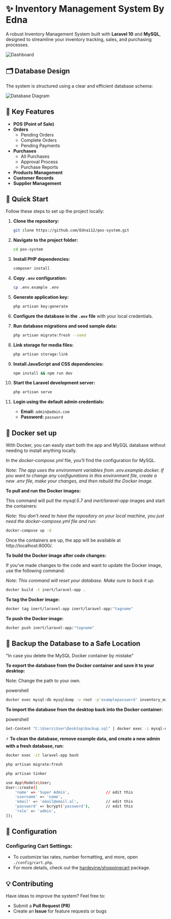 # ✨ Inventory Management System By Edna

A robust Inventory Management System built with **Laravel 10** and **MySQL**, designed to streamline your inventory tracking, sales, and purchasing processes.

![Dashboard](https://github.com/user-attachments/assets/1df45f1d-aaed-4299-9b90-35e7f47dc7ea)

## 🗂️ Database Design

The system is structured using a clear and efficient database schema:

![Database Diagram](https://github.com/Edna112/pos-system/assets/71541409/0c7d4163-96f5-4724-8741-4615e52ecf98)

## 🌟 Key Features

-   **POS (Point of Sale)**
-   **Orders**
    -   Pending Orders
    -   Complete Orders
    -   Pending Payments
-   **Purchases**
    -   All Purchases
    -   Approval Process
    -   Purchase Reports
-   **Products Management**
-   **Customer Records**
-   **Supplier Management**

## 🚀 Quick Start

Follow these steps to set up the project locally:

1. **Clone the repository:**

    ```bash
    git clone https://github.com/Edna112/pos-system.git
    ```

2. **Navigate to the project folder:**

    ```bash
    cd pos-system
    ```

3. **Install PHP dependencies:**

    ```bash
    composer install
    ```

4. **Copy `.env` configuration:**

    ```bash
    cp .env.example .env
    ```

5. **Generate application key:**

    ```bash
    php artisan key:generate
    ```

6. **Configure the database in the `.env` file** with your local credentials.

7. **Run database migrations and seed sample data:**

    ```bash
    php artisan migrate:fresh --seed
    ```

8. **Link storage for media files:**

    ```bash
    php artisan storage:link
    ```

9. **Install JavaScript and CSS dependencies:**

    ```bash
    npm install && npm run dev
    ```

10. **Start the Laravel development server:**

    ```bash
    php artisan serve
    ```

11. **Login using the default admin credentials:**

    - **Email:** `admin@admin.com`
    - **Password:** `password`

## 🐋 Docker set up

With Docker, you can easily start both the app and MySQL database without needing to install anything locally.

In the _docker-compose.yml_ file, you’ll find the configuration for MySQL.

_Note: The app uses the environment variables from .env.example.docker. If you want to change any configurations in this environment file, create a new .env file, make your changes, and then rebuild the Docker image._

**To pull and run the Docker images:**

This command will pull the _mysql:5.7_ and _inert/laravel-app_ images and start the containers:

_Note: You don't need to have the repository on your local machine, you just need the docker-compose.yml file and run:_

```bash
docker-compose up -d
```

Once the containers are up, the app will be available at http://localhost:8000/.

**To build the Docker image after code changes:**

If you’ve made changes to the code and want to update the Docker image, use the following command:

_Note: This command will reset your database. Make sure to back it up._

```bash
docker build -t inert/laravel-app .
```

**To tag the Docker image:**

```bash
docker tag inert/laravel-app inert/laravel-app:"tagname"
```

**To push the Docker image:**

```bash
docker push inert/laravel-app:"tagname"
```

## 💾 Backup the Database to a Safe Location

"In case you delete the MySQL Docker container by mistake"

**To export the database from the Docker container and save it to your desktop:**

Note: Change the path to your own.

powershell

```bash
docker exec mysql-db mysqldump -u root -p'examplepassword' inventory_management_system > "C:\Users\User\Desktop\backup.sql"
```

**To import the database from the desktop back into the Docker container:**

powershell

```bash
Get-Content "C:\Users\User\Desktop\backup.sql" | docker exec -i mysql-db mysql -u root -p'examplepassword' inventory_management_system
```

⚡ **To clean the database, remove example data, and create a new admin with a fresh database, run:**

```bash
docker exec -it laravel-app bash
```

```bash
php artisan migrate:fresh
```

```bash
php artisan tinker
```

```bash
use App\Models\User;
User::create([
    'name' => 'Super Admin',                // edit this
    'username' => 'name',
    'email' => 'email@email.al',            // edit this
    'password' => bcrypt('password'),       // edit this
    'role' => 'admin',
]);
```

## 🔧 Configuration

### Configuring Cart Settings:

-   To customize tax rates, number formatting, and more, open `./config/cart.php`.
-   For more details, check out the [hardevine/shoppingcart](https://packagist.org/packages/hardevine/shoppingcart) package.

## 💡 Contributing

Have ideas to improve the system? Feel free to:

-   Submit a **Pull Request (PR)**
-   Create an **Issue** for feature requests or bugs

